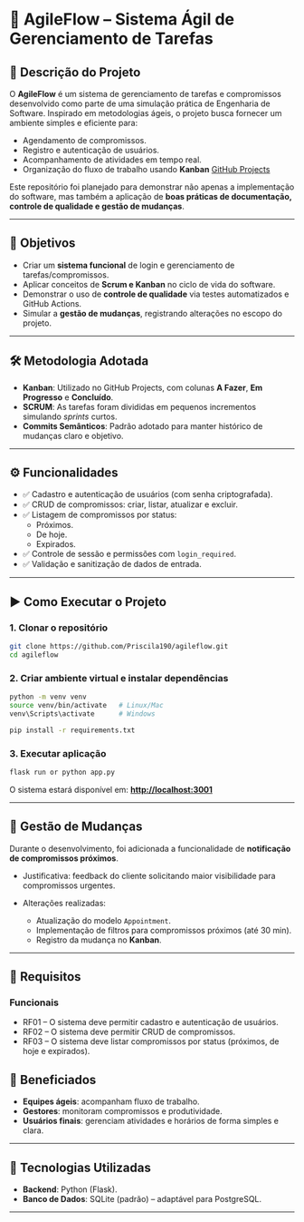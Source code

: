 # 📌 AgileFlow – Sistema Ágil de Gerenciamento de Tarefas

## 📖 Descrição do Projeto

O **AgileFlow** é um sistema de gerenciamento de tarefas e compromissos desenvolvido como parte de uma simulação prática de Engenharia de Software.
Inspirado em metodologias ágeis, o projeto busca fornecer um ambiente simples e eficiente para:

* Agendamento de compromissos.
* Registro e autenticação de usuários.
* Acompanhamento de atividades em tempo real.
* Organização do fluxo de trabalho usando **Kanban** [GitHub Projects](https://github.com/users/Priscila190/projects/3)

Este repositório foi planejado para demonstrar não apenas a implementação do software, mas também a aplicação de **boas práticas de documentação, controle de qualidade e gestão de mudanças**.

---

## 🎯 Objetivos

* Criar um **sistema funcional** de login e gerenciamento de tarefas/compromissos.
* Aplicar conceitos de **Scrum e Kanban** no ciclo de vida do software.
* Demonstrar o uso de **controle de qualidade** via testes automatizados e GitHub Actions.
* Simular a **gestão de mudanças**, registrando alterações no escopo do projeto.

---

## 🛠️ Metodologia Adotada

* **Kanban**: Utilizado no GitHub Projects, com colunas **A Fazer**, **Em Progresso** e **Concluído**.
* **SCRUM**: As tarefas foram divididas em pequenos incrementos simulando *sprints* curtos.
* **Commits Semânticos**: Padrão adotado para manter histórico de mudanças claro e objetivo.

---

## ⚙️ Funcionalidades

* ✅ Cadastro e autenticação de usuários (com senha criptografada).
* ✅ CRUD de compromissos: criar, listar, atualizar e excluir.
* ✅ Listagem de compromissos por status:
    * Próximos.
    * De hoje.
    * Expirados.
* ✅ Controle de sessão e permissões com `login_required`.
* ✅ Validação e sanitização de dados de entrada.


---

## ▶️ Como Executar o Projeto

### 1. Clonar o repositório

```bash
git clone https://github.com/Priscila190/agileflow.git
cd agileflow
```

### 2. Criar ambiente virtual e instalar dependências

```bash
python -m venv venv
source venv/bin/activate   # Linux/Mac
venv\Scripts\activate      # Windows

pip install -r requirements.txt
```

### 3. Executar aplicação

```bash
flask run or python app.py
```

O sistema estará disponível em: **[http://localhost:3001](http://localhost:3001)**

---


## 🔄 Gestão de Mudanças

Durante o desenvolvimento, foi adicionada a funcionalidade de **notificação de compromissos próximos**.

* Justificativa: feedback do cliente solicitando maior visibilidade para compromissos urgentes.
* Alterações realizadas:

    * Atualização do modelo `Appointment`.
    * Implementação de filtros para compromissos próximos (até 30 min).
    * Registro da mudança no **Kanban**.

---

## 📌 Requisitos

### Funcionais

* RF01 – O sistema deve permitir cadastro e autenticação de usuários.
* RF02 – O sistema deve permitir CRUD de compromissos.
* RF03 – O sistema deve listar compromissos por status (próximos, de hoje e expirados).



## 👥 Beneficiados

* **Equipes ágeis**: acompanham fluxo de trabalho.
* **Gestores**: monitoram compromissos e produtividade.
* **Usuários finais**: gerenciam atividades e horários de forma simples e clara.

---

## 📌 Tecnologias Utilizadas

* **Backend**: Python (Flask).
* **Banco de Dados**: SQLite (padrão) – adaptável para PostgreSQL.


---

